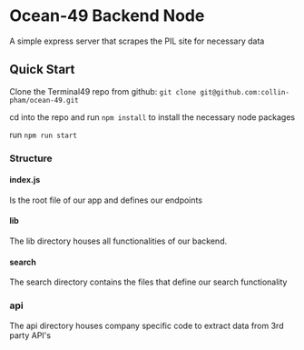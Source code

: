 # Ocean-49 Backend Node 

A simple express server that scrapes the PIL site for necessary data

## Quick Start

Clone the Terminal49 repo from github: `git clone git@github.com:collin-pham/ocean-49.git`

cd into the repo and run `npm install` to install the necessary node packages

run `npm run start`

### Structure

#### index.js
  Is the root file of our app and defines our endpoints

#### lib 

  The lib directory houses all functionalities of our backend.

#### search
  The search directory contains the files that define our search functionality

### api
  The api directory houses company specific code to extract data from 3rd party API's



